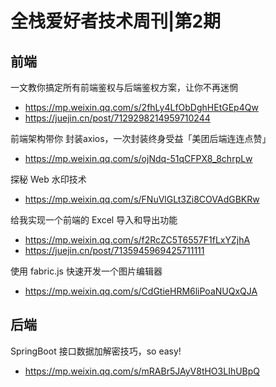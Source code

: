 # 全栈爱好者技术周刊|第2期

## 前端

一文教你搞定所有前端鉴权与后端鉴权方案，让你不再迷惘

- https://mp.weixin.qq.com/s/2fhLy4LfObDghHEtGEp4Qw
- https://juejin.cn/post/7129298214959710244

前端架构带你 封装axios，一次封装终身受益「美团后端连连点赞」

- https://mp.weixin.qq.com/s/ojNdq-51qCFPX8_8chrpLw

​探秘 Web 水印技术

- https://mp.weixin.qq.com/s/FNuVlGLt3Zi8COVAdGBKRw

给我实现一个前端的 Excel 导入和导出功能

- https://mp.weixin.qq.com/s/f2RcZC5T6557F1fLxYZjhA
- https://juejin.cn/post/7135945969425711111

使用 fabric.js 快速开发一个图片编辑器

- https://mp.weixin.qq.com/s/CdGtieHRM6liPoaNUQxQJA

## 后端

SpringBoot 接口数据加解密技巧，so easy!

- https://mp.weixin.qq.com/s/mRABr5JAyV8tHO3LIhUBpQ

